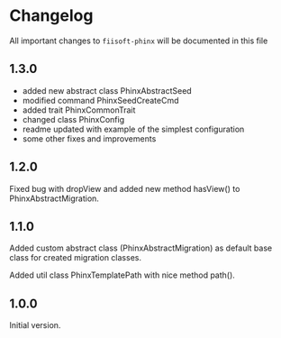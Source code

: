 # Changelog

All important changes to `fiisoft-phinx` will be documented in this file

## 1.3.0

* added new abstract class PhinxAbstractSeed
* modified command PhinxSeedCreateCmd
* added trait PhinxCommonTrait
* changed class PhinxConfig
* readme updated with example of the simplest configuration 
* some other fixes and improvements

## 1.2.0

Fixed bug with dropView and added new method hasView() to PhinxAbstractMigration.

## 1.1.0

Added custom abstract class (PhinxAbstractMigration) as default base class for created migration classes.

Added util class PhinxTemplatePath with nice method path(). 

## 1.0.0

Initial version.
